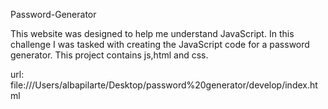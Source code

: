 Password-Generator


This website was designed to help me understand JavaScript. In this challenge I was tasked with creating the JavaScript code for a password generator. This project contains js,html and css.


url: file:///Users/albapilarte/Desktop/password%20generator/develop/index.html
